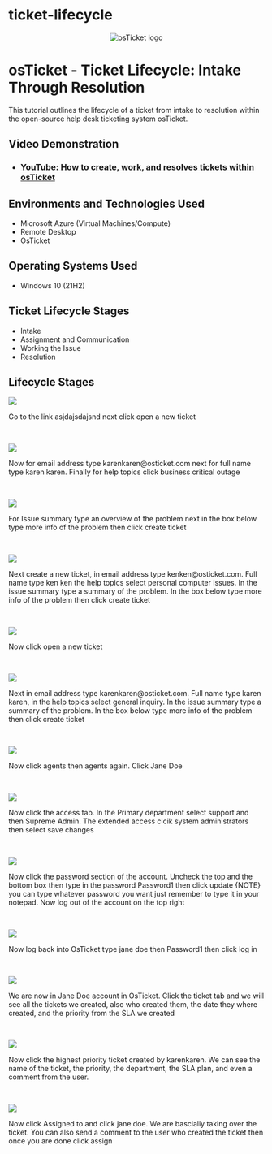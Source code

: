 # ticket-lifecycle
<p align="center">
<img src="https://i.imgur.com/Clzj7Xs.png" alt="osTicket logo"/>
</p>

<h1>osTicket - Ticket Lifecycle: Intake Through Resolution</h1>
This tutorial outlines the lifecycle of a ticket from intake to resolution within the open-source help desk ticketing system osTicket.<br />


<h2>Video Demonstration</h2>

- ### [YouTube: How to create, work, and resolves tickets within osTicket](https://www.youtube.com)

<h2>Environments and Technologies Used</h2>

- Microsoft Azure (Virtual Machines/Compute)
- Remote Desktop
- OsTicket

<h2>Operating Systems Used </h2>

- Windows 10</b> (21H2)

<h2>Ticket Lifecycle Stages</h2>

- Intake
- Assignment and Communication
- Working the Issue
- Resolution

<h2>Lifecycle Stages</h2>

<p>
<img src="https://github.com/Jacobvillagomez1/ticket-lifecycle/assets/143027686/a74d16e8-458d-4de8-9cfc-54efab0d212c"/>
</p>
<p>
Go to the link asjdajsdajsnd next click open a new ticket 
</p>
<br />

<p>
<img src="https://github.com/Jacobvillagomez1/ticket-lifecycle/assets/143027686/c0a11767-16c7-4846-bb0a-5b398f385a6d"/>
</p>
<p>
Now for email address type karenkaren@osticket.com next for full name type karen karen. Finally for help topics click business critical outage 
</p>
<br />

<p>
<img src="https://github.com/Jacobvillagomez1/ticket-lifecycle/assets/143027686/d22afb3a-7fed-47b8-9e5a-44a7527b8ffe"/>
</p>
<p>
For Issue summary type an overview of the problem next in the box below type more info of the problem then click create ticket 
</p>
<br />

<p>
<img src="https://github.com/Jacobvillagomez1/ticket-lifecycle/assets/143027686/8fe9d99e-c4f5-4757-83c8-c9a955135fce"/>
</p>
<p>
Next create a new ticket, in email address type kenken@osticket.com. Full name type ken ken the help topics select personal computer issues. In the issue summary type a summary of the problem. In the box below type more info of the problem then click create ticket 
</p>
<br />

<p>
<img src="https://github.com/Jacobvillagomez1/ticket-lifecycle/assets/143027686/1b3c5ea1-dfc5-46f6-8f80-02da77aaccec"/>
</p>
<p>
Now click open a new ticket 
</p>
<br />

<p>
<img src="https://github.com/Jacobvillagomez1/ticket-lifecycle/assets/143027686/b3c37eaa-c9ae-4868-b101-432bc301ed81"/>
</p>
<p>
Next in email address type karenkaren@osticket.com. Full name type karen karen, in the help topics select general inquiry. In the issue summary type a summary of the problem. In the box below type more info of the problem then click create ticket
</p>
<br />

<p>
<img src="https://github.com/Jacobvillagomez1/ticket-lifecycle/assets/143027686/101b80ca-3e5c-4fef-ad5b-6272ac4409c8"/>
</p>
<p>
Now click agents then agents again. Click Jane Doe 
</p>
<br />

<p>
<img src="https://github.com/Jacobvillagomez1/ticket-lifecycle/assets/143027686/4c1bd120-5225-4b6d-8834-d0a3cfa6fe0b"/>
</p>
<p>
Now click the access tab. In the Primary department select support and then Supreme Admin. The extended access clcik system administrators then select save changes 
</p>
<br />

<p>
<img src="https://github.com/Jacobvillagomez1/ticket-lifecycle/assets/143027686/d87029f1-424d-4cd1-84ac-a3d4d6f384e2"/>
</p>
<p>
Now click the password section of the account. Uncheck the top and the bottom box then type in the password Password1 then click update {NOTE} you can type whatever password you want just remember to type it in your notepad. Now log out of the account on the top right 
</p>
<br />

<p>
<img src="https://github.com/Jacobvillagomez1/ticket-lifecycle/assets/143027686/c202edd9-0b11-4f03-9273-7fc566f871ec"/>
</p>
<p>
Now log back into OsTicket type jane doe then Password1 then click log in 
</p>
<br />

<p>
<img src="https://github.com/Jacobvillagomez1/ticket-lifecycle/assets/143027686/fa10b4c4-9ffc-447d-ac7d-be60927cc645"/>
</p>
<p>
We are now in Jane Doe account in OsTicket. Click the ticket tab and we will see all the tickets we created, also who created them, the date they where created, and the priority from the SLA we created
</p>
<br />

<p>
<img src="https://github.com/Jacobvillagomez1/ticket-lifecycle/assets/143027686/962e3af9-3ff4-4864-b0dc-dad83fad9b0d"/>
</p>
<p>
Now click the highest priority ticket created by karenkaren. We can see the name of the ticket, the priority, the department, the SLA plan, and even a comment from the user.
</p>
<br />

<p>
<img src="https://github.com/Jacobvillagomez1/ticket-lifecycle/assets/143027686/aece2dbf-e7e1-4a32-a8d5-ded31c45312a"/>
</p>
<p>
Now click Assigned to and click jane doe. We are bascially taking over the ticket. You can also send a comment to the user who created the ticket then once you are done click assign 
</p>
<br />
